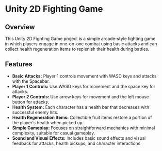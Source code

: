 # Unity 2D Fighting Game

## Overview

This Unity 2D Fighting Game project is a simple arcade-style fighting game in which players engage in one-on-one combat using basic attacks and can collect health regeneration items to replenish their health during battles.

## Features

- **Basic Attacks:** Player 1 controls movement with WASD keys and attacks with the Spacebar.
- **Player 1 Controls:** Use WASD keys for movement and the space key for attacks.
- **Player 2 Controls:** Use arrow keys for movement and the left mouse button for attacks.
- **Health System:** Each character has a health bar that decreases with successful enemy hits.
- **Health Regeneration Items:** Collectible fruit items restore a portion of the player's health when picked up.
- **Simple Gameplay:** Focuses on straightforward mechanics with minimal complexity, suitable for casual gameplay.
- **Sound and Visual Effects:** Includes basic sound effects and visual feedback for attacks, health pickups, and character interactions.
